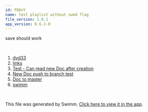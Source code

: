```yaml
---
id: PQ6nY
name: test playlist without swmd flag
file_version: 1.0.1
app_version: 0.6.2-0
---
```


<!-- Intro - Do not remove this comment --> 
 save should work

<br/>

<!-- Steps - Do not remove this comment --> 
1. [dvd33](http://localhost:5000/#/repos/Z2l0aHViJTNBJTNBc3ItZXh0ZW5zaW9uJTNBJTNBZG91ZWs=/docs/2pEqk) 
2. [links](http://localhost:5000/#/repos/Z2l0aHViJTNBJTNBc3ItZXh0ZW5zaW9uJTNBJTNBZG91ZWs=/docs/0xkTP) 
3. [Test - Can read new Doc after creation](test-can-read-new-doc-after-creation.rpEX5.sw.md) 
4. [New Doc push to branch test](new-doc-push-to-branch-test.5gprK.sw.md) 
5. [Doc to master](doc-to-master.FJ1CA0atRFTqmNXqgNxD.sw.md) 
6. [swimm](swimm.io) 


<br/>

This file was generated by Swimm. [Click here to view it in the app](http://localhost:5000/#/repos/U0sVB7lC9at5XPOW1TBW/docs/PQ6nY).